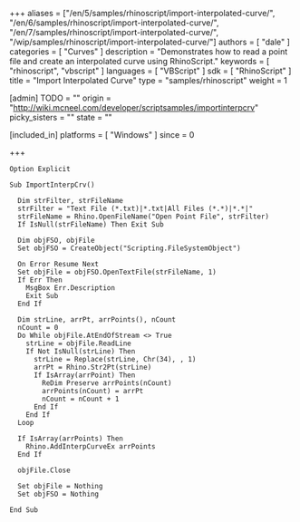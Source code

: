 +++
aliases = ["/en/5/samples/rhinoscript/import-interpolated-curve/", "/en/6/samples/rhinoscript/import-interpolated-curve/", "/en/7/samples/rhinoscript/import-interpolated-curve/", "/wip/samples/rhinoscript/import-interpolated-curve/"]
authors = [ "dale" ]
categories = [ "Curves" ]
description = "Demonstrates how to read a point file and create an interpolated curve using RhinoScript."
keywords = [ "rhinoscript", "vbscript" ]
languages = [ "VBScript" ]
sdk = [ "RhinoScript" ]
title = "Import Interpolated Curve"
type = "samples/rhinoscript"
weight = 1

[admin]
TODO = ""
origin = "http://wiki.mcneel.com/developer/scriptsamples/importinterpcrv"
picky_sisters = ""
state = ""

[included_in]
platforms = [ "Windows" ]
since = 0

+++

```vbnet
Option Explicit

Sub ImportInterpCrv()

  Dim strFilter, strFileName
  strFilter = "Text File (*.txt)|*.txt|All Files (*.*)|*.*|"
  strFileName = Rhino.OpenFileName("Open Point File", strFilter)
  If IsNull(strFileName) Then Exit Sub

  Dim objFSO, objFile
  Set objFSO = CreateObject("Scripting.FileSystemObject")

  On Error Resume Next
  Set objFile = objFSO.OpenTextFile(strFileName, 1)
  If Err Then
    MsgBox Err.Description
    Exit Sub
  End If

  Dim strLine, arrPt, arrPoints(), nCount
  nCount = 0  
  Do While objFile.AtEndOfStream <> True
    strLine = objFile.ReadLine
    If Not IsNull(strLine) Then
      strLine = Replace(strLine, Chr(34), , 1)
      arrPt = Rhino.Str2Pt(strLine)
      If IsArray(arrPoint) Then
        ReDim Preserve arrPoints(nCount)
        arrPoints(nCount) = arrPt
        nCount = nCount + 1
      End If
    End If
  Loop

  If IsArray(arrPoints) Then
    Rhino.AddInterpCurveEx arrPoints
  End If

  objFile.Close

  Set objFile = Nothing
  Set objFSO = Nothing

End Sub
```
